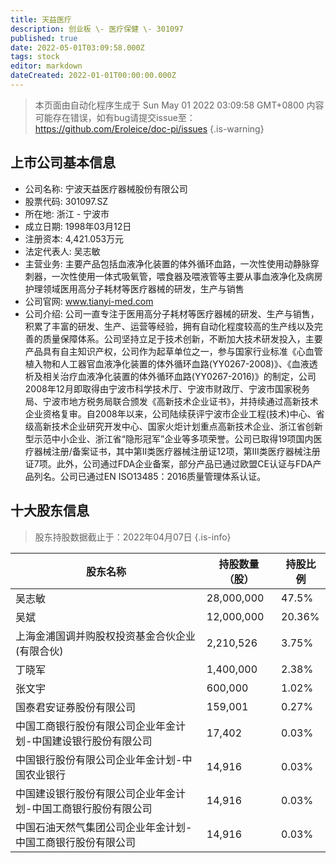 ```yaml
---
title: 天益医疗
description: 创业板 \- 医疗保健 \- 301097
published: true
date: 2022-05-01T03:09:58.000Z
tags: stock
editor: markdown
dateCreated: 2022-01-01T00:00:00.000Z
---
```


> 本页面由自动化程序生成于 Sun May 01 2022 03:09:58 GMT+0800
> 内容可能存在错误，如有bug请提交issue至：https://github.com/Eroleice/doc-pi/issues
{.is-warning}

## 上市公司基本信息
- 公司名称: 宁波天益医疗器械股份有限公司
- 股票代码: 301097.SZ
- 所在地: 浙江 - 宁波市
- 成立日期: 1998年03月12日
- 注册资本: 4,421.053万元
- 法定代表人: 吴志敏
- 主营业务: 主要产品包括血液净化装置的体外循环血路，一次性使用动静脉穿刺器，一次性使用一体式吸氧管，喂食器及喂液管等主要从事血液净化及病房护理领域医用高分子耗材等医疗器械的研发，生产与销售
- 公司官网: www.tianyi-med.com
- 公司介绍: 公司一直专注于医用高分子耗材等医疗器械的研发、生产与销售，积累了丰富的研发、生产、运营等经验，拥有自动化程度较高的生产线以及完善的质量保障体系。公司坚持立足于技术创新，不断加大技术研发投入，主要产品具有自主知识产权，公司作为起草单位之一，参与国家行业标准《心血管植入物和人工器官血液净化装置的体外循环血路(YY0267-2008)》、《血液透析及相关治疗血液净化装置的体外循环血路(YY0267-2016)》的制定，公司2008年12月即取得由宁波市科学技术厅、宁波市财政厅、宁波市国家税务局、宁波市地方税务局联合颁发《高新技术企业证书》，并持续通过高新技术企业资格复审。自2008年以来，公司陆续获评宁波市企业工程(技术)中心、省级高新技术企业研究开发中心、国家火炬计划重点高新技术企业、浙江省创新型示范中小企业、浙江省“隐形冠军”企业等多项荣誉。公司已取得19项国内医疗器械注册/备案证书，其中第II类医疗器械注册证12项，第III类医疗器械注册证7项。此外，公司通过FDA企业备案，部分产品已通过欧盟CE认证与FDA产品列名。公司已通过EN ISO13485：2016质量管理体系认证。


## 十大股东信息
> 股东持股数据截止于：2022年04月07日
{.is-info}

| 股东名称 | 持股数量（股） | 持股比例 |
| --- | --- | --- |
| 吴志敏 | 28,000,000 | 47.5% |
| 吴斌 | 12,000,000 | 20.36% |
| 上海金浦国调并购股权投资基金合伙企业(有限合伙) | 2,210,526 | 3.75% |
| 丁晓军 | 1,400,000 | 2.38% |
| 张文宇 | 600,000 | 1.02% |
| 国泰君安证券股份有限公司 | 159,001 | 0.27% |
| 中国工商银行股份有限公司企业年金计划-中国建设银行股份有限公司 | 17,402 | 0.03% |
| 中国银行股份有限公司企业年金计划-中国农业银行 | 14,916 | 0.03% |
| 中国建设银行股份有限公司企业年金计划-中国工商银行股份有限公司 | 14,916 | 0.03% |
| 中国石油天然气集团公司企业年金计划-中国工商银行股份有限公司 | 14,916 | 0.03% |




